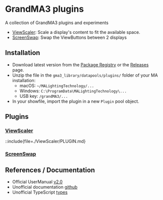 # GrandMA3 plugins

A collection of GrandMA3 plugins and experiments

- [ViewScaler](#viewscaler): Scale a display's content to fit the available space.
- [ScreenSwap](#screenswap): Swap the ViewButtons between 2 displays


## Installation

- Download latest version from the [Package Registry](https://gitlab.com/patopest/grandma3-plugins/-/packages) or the [Releases](https://gitlab.com/patopest/grandma3-plugins/-/releases) page.
- Unzip the file in the `gma3_library/datapools/plugins/` folder of your MA installation:
    - macOS: `~/MALightingTechnology/...`
    - Windows: `C:\ProgramData\MALightingTechnology\...`
    - USB key: `/grandMA3/...`
- In your showfile, import the plugin in a new `Plugin` pool object.




## Plugins

### [ViewScaler]()

::include{file=./ViewScaler/PLUGIN.md}

### [ScreenSwap]()





## References / Documentation

- Official UserManual [v2.0](https://help.malighting.com/grandMA3/2.0/HTML/plugins.html)
- Unofficial documentation [github](https://github.com/hossimo/GMA3Plugins/wiki)
- Unofficial TypeScript [types](https://github.com/LightYourWay/grandMA3-types/tree/main)